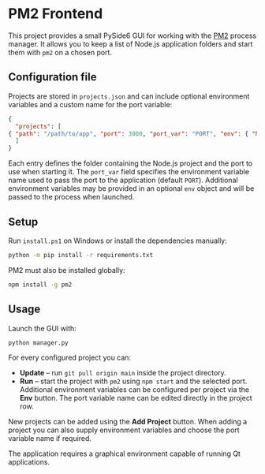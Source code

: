 # PM2 Frontend

This project provides a small PySide6 GUI for working with the [PM2](https://pm2.keymetrics.io/) process manager.  It allows you to keep a list of Node.js application folders and start them with `pm2` on a chosen port.

## Configuration file

Projects are stored in `projects.json` and can include optional environment
variables and a custom name for the port variable:

```json
{
  "projects": [
{ "path": "/path/to/app", "port": 3000, "port_var": "PORT", "env": { "NODE_ENV": "production" } }
  ]
}
```

Each entry defines the folder containing the Node.js project and the port to use
when starting it.  The `port_var` field specifies the environment variable name
used to pass the port to the application (default `PORT`).  Additional
environment variables may be provided in an optional `env` object and will be
passed to the process when launched.

## Setup

Run `install.ps1` on Windows or install the dependencies manually:

```bash
python -m pip install -r requirements.txt
```

PM2 must also be installed globally:

```bash
npm install -g pm2
```

## Usage

Launch the GUI with:

```bash
python manager.py
```

For every configured project you can:

- **Update** – run `git pull origin main` inside the project directory.
- **Run** – start the project with `pm2` using `npm start` and the selected port.
  Additional environment variables can be configured per project via the **Env**
  button.  The port variable name can be edited directly in the project row.

New projects can be added using the **Add Project** button.
When adding a project you can also supply environment variables and choose the
port variable name if required.

The application requires a graphical environment capable of running Qt applications.

